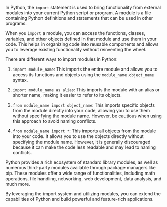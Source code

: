 In Python, the `import` statement is used to bring functionality from external modules into your current Python script or program. A module is a file containing Python definitions and statements that can be used in other programs. 

When you `import` a module, you can access the functions, classes, variables, and other objects defined in that module and use them in your code. This helps in organizing code into reusable components and allows you to leverage existing functionality without reinventing the wheel.

There are different ways to import modules in Python:

1. `import module_name`: This imports the entire module and allows you to access its functions and objects using the `module_name.object_name` syntax.

2. `import module_name as alias`: This imports the module with an alias or shorter name, making it easier to refer to its objects.

3. `from module_name import object_name`: This imports specific objects from the module directly into your code, allowing you to use them without specifying the module name. However, be cautious when using this approach to avoid naming conflicts.

4. `from module_name import *`: This imports all objects from the module into your code. It allows you to use the objects directly without specifying the module name. However, it is generally discouraged because it can make the code less readable and may lead to naming conflicts.

Python provides a rich ecosystem of standard library modules, as well as numerous third-party modules available through package managers like pip. These modules offer a wide range of functionalities, including math operations, file handling, networking, web development, data analysis, and much more.

By leveraging the import system and utilizing modules, you can extend the capabilities of Python and build powerful and feature-rich applications.
